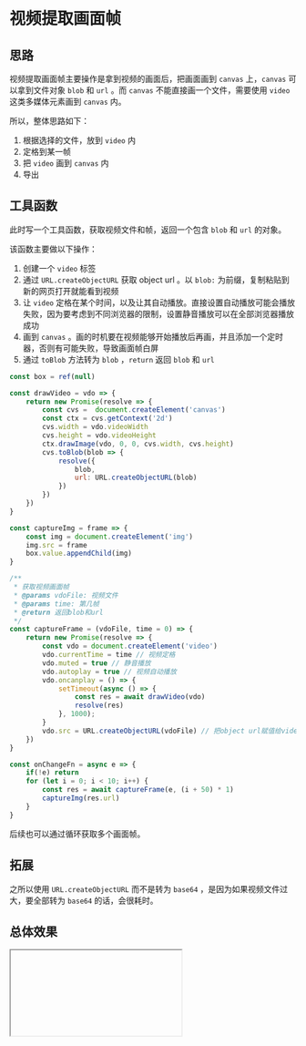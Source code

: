 # 视频提取画面帧

## 思路

视频提取画面帧主要操作是拿到视频的画面后，把画面画到 `canvas` 上，`canvas` 可以拿到文件对象 `blob` 和 `url` 。而 `canvas` 不能直接画一个文件，需要使用 `video` 这类多媒体元素画到 `canvas` 内。

所以，整体思路如下：

1. 根据选择的文件，放到 `video` 内
2. 定格到某一帧
3. 把 `video` 画到 `canvas` 内
4. 导出

## 工具函数

此时写一个工具函数，获取视频文件和帧，返回一个包含 `blob` 和 `url` 的对象。

该函数主要做以下操作：

1. 创建一个 `video` 标签
2. 通过 `URL.createObjectURL` 获取 object url 。以 `blob:` 为前缀，复制粘贴到新的网页打开就能看到视频
3. 让 `video` 定格在某个时间，以及让其自动播放。直接设置自动播放可能会播放失败，因为要考虑到不同浏览器的限制，设置静音播放可以在全部浏览器播放成功
4. 画到 `canvas` 。画的时机要在视频能够开始播放后再画，并且添加一个定时器，否则有可能失败，导致画面帧白屏
5. 通过 `toBlob` 方法转为 `blob` ，`return` 返回 `blob` 和 `url` 

```js
const box = ref(null)

const drawVideo = vdo => {
    return new Promise(resolve => {
        const cvs =  document.createElement('canvas')
        const ctx = cvs.getContext('2d')
        cvs.width = vdo.videoWidth
        cvs.height = vdo.videoHeight
        ctx.drawImage(vdo, 0, 0, cvs.width, cvs.height)
        cvs.toBlob(blob => {
            resolve({
                blob,
                url: URL.createObjectURL(blob)
            })
        })
    })
}

const captureImg = frame => {
    const img = document.createElement('img')
    img.src = frame
    box.value.appendChild(img)
}

/**
 * 获取视频画面帧
 * @params vdoFile: 视频文件
 * @params time: 第几帧
 * @return 返回blob和url
 */
const captureFrame = (vdoFile, time = 0) => {
    return new Promise(resolve => {
        const vdo = document.createElement('video')
        vdo.currentTime = time // 视频定格
        vdo.muted = true // 静音播放
        vdo.autoplay = true // 视频自动播放
        vdo.oncanplay = () => {
            setTimeout(async () => {
                const res = await drawVideo(vdo)
                resolve(res)
            }, 1000);
        }
        vdo.src = URL.createObjectURL(vdoFile) // 把object url赋值给video标签的src，blob:为前缀，复制粘贴到新的网页打开就能看到视频
    })
}

const onChangeFn = async e => {
    if(!e) return
    for (let i = 0; i < 10; i++) {
        const res = await captureFrame(e, (i + 50) * 1)
        captureImg(res.url)
    }
}
```

后续也可以通过循环获取多个画面帧。

## 拓展

之所以使用 `URL.createObjectURL` 而不是转为 `base64` ，是因为如果视频文件过大，要全部转为 `base64` 的话，会很耗时。

## 总体效果
<Iframe url="https://duyidao.gitee.io/blogweb/detail/learn/frame" />